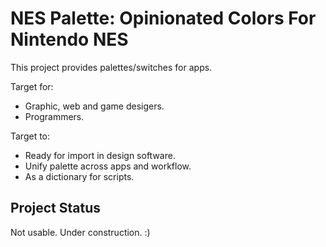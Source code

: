 # NES Palette: Opinionated Colors For Nintendo NES

This project provides palettes/switches for apps.

Target for:

- Graphic, web and game desigers.
- Programmers.

Target to:

- Ready for import in design software.
- Unify palette across apps and workflow.
- As a dictionary for scripts.

## Project Status

Not usable. Under construction. :)
